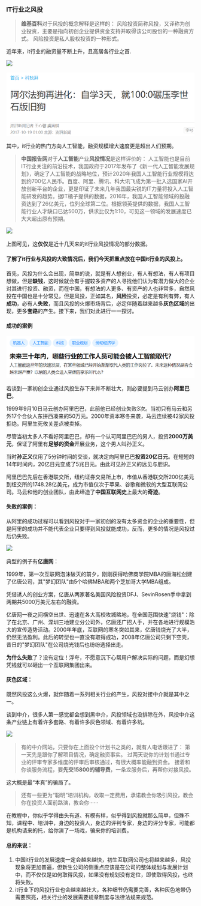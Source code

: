 ### IT行业之风投

>**维基百科**对于风投的概念解释是这样的：
>风险投资简称风投，又译称为创业投资，主要是指向初创企业提供资金支持并取得该公司股份的一种融资方式。 风险投资是私人股权投资的一种形式。

近年来，it行业的融资量不断上升，且高居各行业之首.

![](images/it1.png)

![](images/it2.jpg)

其中，it行业的热门方向人工智能，融资规模增大速度更是超出人们预期。

>**中国报告网**对于**人工智能**产业**风投情况**是这样评价的：
>人工智能也是目前IT行业关注的前沿技术，我国政府于2017年发布了《新一代人工智能发展规划》，确定了人工智能的战略地位，预计2020年我国人工智能行业规模将达到约700亿人民币。百度、阿里、腾讯、科大讯飞成为第一批入选国家AI开放创新平台的企业，更是印证了未来几年我国最尖锐的IT力量将投入人工智能研发的趋势。据IT橘子提供的数据，2016年，我国人工智能领域的投融资达到了26亿美元，位列全球第二位。根据领英提供的数据，我国人工智能行业人才缺口已达500万，供求比仅为1:10，可见这一领域的发展速度已大大超出原有预期。

![](images/it3.png)

上图可见，这**仅仅**是近十几天来的it行业风投情况的部分数据。

#### 了解了it行业与风投的大致情况后，我们今天把重点放在**中国it行业的风投**上。

首先，风投为什么会出现，简单的说，就是有人想创业，有人有想法，有人有项目想做，但是**缺钱**，这时候就会有手握较多资产的人寻找他们认为有潜力做大的企业对其进行投资、融资，而在中国，有想法的人更多、有资产的人也非常多，自然风投在中国也是十分常见，但是风投，正如其名，**风险**投资，必定是有利有弊，有人**成功**，必有人**失败**，而且风投的火爆市场背后，必定伴随着越来越多**灰色区域**的出现，更多**套路**的产生。接下来，我们对此进行一一探讨。

#### 成功的案例

![](images/it6.jpg)

若谈到一家初创企业通过风投生存下来并不断壮大，则必要提到马云创办**阿里巴巴**。

1999年9月10日马云创办阿里巴巴，此前他已经创业失败3次。当初只有马云和另外17个合伙人东拼西凑来的50万元。2000年资本寒冬来袭，马云连续被42家风投拒绝。阿里生死攸关差点被卖掉。

尽管当初太多人不看好阿里巴巴，却有一个认可阿里巴巴的男人，投资**2000万美元**，保证了阿里有**足够的资金**开展业务，这个男人叫孙正义。

当时**孙正义**仅用了5分钟时间的交谈，就决定向阿里巴巴**投资20亿日元**。在短短的14年时间内，20亿日元变成了5兆日元。由此可见孙正义的远见与胆识。

阿里巴巴先后在香港联交所，纽约证券交易所上市，市值从香港联交所200亿美元到纽交所的1748.28亿美元，成为市值仅次于苹果、谷歌和微软的大型互联网公司。马云和他的创业团队，由此缔造了**中国互联网史**上最大的**奇迹**。

#### 失败的案例：
从阿里的成功过程可以看到风投对于一家初创的没有太多资金的企业的重要性，但是阿里的成功并不能代表企业只要得到风投就能成功，反而，更多的情况是风投过后仍失败。

![](images/it5.jpg)

典型的例子有**亿唐网**：

1999年，第一次互联网泡沫破灭的前夕，刚刚获得哈佛商学院MBA的唐海松创建了亿唐公司，其"梦幻团队"由5个哈佛MBA和两个芝加哥大学MBA组成。

凭借诱人的创业方案，亿唐从两家著名美国风险投资DFJ、SevinRosen手中拿到两期共5000万美元左右的融资。

亿唐网一夜之间横空出世、迅速在各大高校攻城略地，在全国范围快速"烧钱"：除了在北京、广州、深圳三地建立分公司外，亿唐还广招人手，并在各地进行规模浩大的宣传造势活动。2000年年底，互联网的寒冬突如其来，亿唐钱烧光了大半，仍然无法盈利。此后的转型也一直没有取得成功，2008年亿唐公司只剩下空壳，昔日的"梦幻团队"在公司烧光钱后也纷纷选择出走。

**为什么失败**了？没有定位！浮夸，不愿意沉下心帮用户解决实际的问题，而是幻想凭钱就可以砸出一个互联网集团出来。

#### 灰色区域：

既然风投这么火爆，就伴随着一系列相关行业的产生，风投对接中介就是其中之一。

谈到中介，很多人第一感觉都会想到黑中介，风投领域也没排除在外，风投中介这条产业链上有着许多套路、有着许多灰色领域、有着许多坑。

![](images/it4.png)

>有的中介网站，只要你在上面投个计划书之类的，就有人电话跟进了：
>第一天先是跟你了解项目情况，确定融资事实。
>过两天说你的计划书通过专业的评审专家多维度的评审后审核通过，有很大概率能融到资金。
>接着和你谈服务流程，要**先交15800的辅导费**，一条龙服务后，再帮你对接风投。

这大概是最“本真”的骗局了。

>还有一些更为“聪明”培训机构，收取一定费用，承诺教会你吸引风投，教会你在投资人面前路演，教会你······

在教程中，你似乎学得由头有道、有模有样，似乎得到风投就那么简单，但殊不知，课程中、培训中，身边的投资人，身边的评判专家，身边的评分专家，可能都是机构请来的托，给你演了一场戏，骗来你的培训费。

#### 总的来说：
1. 中国it行业的发展速度一定会越来越快，初生互联网公司也将越来越多，风投现象将更加普遍，但新生公司的侧重点应该是在公司的整体规划与发展计划中，而不仅仅是如何取得风投，如果没有规划没有定位，即使取得风投，也终将失败。
2. it行业下的风投行业也会越来越壮大，各种细节仍需要完善，各种灰色地带仍需要照亮，相关行业的发展需要规章制度与法律法规来规范。
